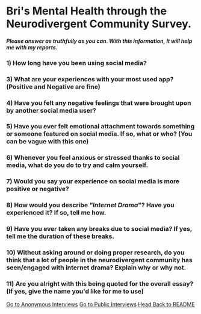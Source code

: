 # Bri's Mental Health through the Neurodivergent Community Survey.

#### *Please answer as truthfully as you can. With this information, It will help me with my reports.*

### 1) How long have you been using social media?

### 3) What are your experiences with your most used app? (Positive and Negative are fine)

### 4) Have you felt any negative feelings that were brought upon by another social media user?

### 5) Have you ever felt emotional attachment towards something or someone featured on social media. If so, what or who? (You can be vague with this one)

### 6) Whenever you feel anxious or stressed thanks to social media, what do you do to try and calm yourself.

### 7) Would you say your experience on social media is more positive or negative?

### 8) How would you describe *"Internet Drama*"? Have you experienced it? If so, tell me how.

### 9) Have you ever taken any breaks due to social media? If yes, tell me the duration of these breaks.

### 10) Without asking around or doing proper research, do you think that a lot of people in the neurodivergent community has seen/engaged with internet drama? Explain why or why not.

### 11) Are you alright with this being quoted for the overall essay? (If yes, give the name you'd like for me to use)

[Go to Anonymous Interviews](anonymous-files/anonymous-interview.txt)
[Go to Public Interviews](public-named-files/public-selector.txt)
[Head Back to README](README.md)
